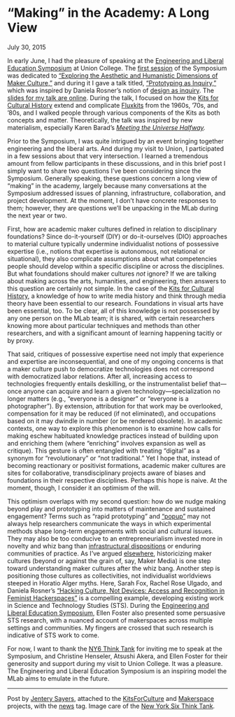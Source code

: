 # “Making” in the Academy: A Long View

July 30, 2015
<p>In early June, I had the pleasure of speaking at the <a href="http://muse.union.edu/ele-symposium/" target="_blank">Engineering and Liberal Education Symposium</a> at Union College. The <a href="http://muse.union.edu/ele-symposium/2015/04/26/henseler/" target="_blank">first session</a> of the Symposium was dedicated to <a href="http://www.ny6thinktank.org/exploring-the-aesthetic-and-humanistic-dimensions-of-maker-culture.html" target="_blank">&#8220;Exploring the Aesthetic and Humanistic Dimensions of Maker Culture,&#8221;</a> and during it I gave a talk titled, <a href="http://uvicmakerlab.github.io/union/#/title" target="_blank">&#8220;Prototyping as Inquiry,&#8221;</a> which was inspired by Daniela Rosner&#8217;s notion of <a href="http://www.hcde.washington.edu/current-issues-in-hcde/2014/Design-as-Inquiry" target="_blank">design as inquiry</a>. The <a href="http://uvicmakerlab.github.io/union/#/title" target="_blank">slides for my talk are online</a>. During the talk, I focused on how the <a href="http://maker.uvic.ca/kch/">Kits for Cultural History</a> extend and complicate <a href="http://www.fondazionebonotto.org/archivio/?search=fluxkit&amp;submit=Search" target="_blank">Fluxkits</a> from the 1960s, &#8217;70s, and &#8217;80s, and I walked people through various components of the Kits as both concepts and matter. Theoretically, the talk was inspired by new materialism, especially Karen Barad&#8217;s <em><a href="https://www.dukeupress.edu/meeting-the-universe-halfway" target="_blank">Meeting the Universe Halfway</a>. </em></p>
<p>Prior to the Symposium, I was quite intrigued by an event bringing together engineering and the liberal arts. And during my visit to Union, I participated in a few sessions about that very intersection. I learned a tremendous amount from fellow participants in these discussions, and in this brief post I simply want to share two questions I&#8217;ve been considering since the Symposium. Generally speaking, <span class="pullquote">these questions concern a long view of &#8220;making&#8221; in the academy</span>, largely because many conversations at the Symposium addressed issues of planning, infrastructure, collaboration, and project development. At the moment, I don&#8217;t have concrete responses to them; however, they are questions we&#8217;ll be unpacking in the MLab during the next year or two.</p>
<p>First, <span class="pullquote">how are academic maker cultures defined in relation to disciplinary foundations?</span> Since do-it-yourself (DIY) or do-it-ourselves (DIO) approaches to material culture typically undermine individualist notions of possessive expertise (i.e., notions that expertise is autonomous, not relational or situational), they also complicate assumptions about what competencies people should develop within a specific discipline or across the disciplines. But what foundations should maker cultures <em>not</em> ignore? If we are talking about making across the arts, humanities, and engineering, then answers to this question are certainly not simple. In the case of the <a href="http://maker.uvic.ca/kch/">Kits for Cultural History</a>, a knowledge of how to write media history and think through media theory have been essential to our research. Foundations in visual arts have been essential, too. To be clear, all of this knowledge is not possessed by any one person on the MLab team; it is shared, with certain researchers knowing more about particular techniques and methods than other researchers, and with a significant amount of learning happening tacitly or by proxy.</p>
<p>That said, critiques of possessive expertise need not imply that experience and expertise are inconsequential, and <span class="pullquote">one of my ongoing concerns is that a maker culture push to democratize technologies does not correspond with democratized labor relations.</span> After all, increasing access to technologies frequently entails deskilling, or the instrumentalist belief that&#8212;once anyone can acquire and learn a given technology&#8212;specialization no longer matters (e.g., &#8220;everyone is a designer&#8221; or &#8220;everyone is a photographer&#8221;). By extension, attribution for that work may be overlooked, compensation for it may be reduced (if not eliminated), and occupations based on it may dwindle in number (or be rendered obsolete). In academic contexts, one way to explore this phenomenon is to examine how calls for making eschew habituated knowledge practices instead of building upon and enriching them (where &#8220;enriching&#8221; involves expansion as well as critique). This gesture is often entangled with treating &#8220;digital&#8221; as a synonym for &#8220;revolutionary&#8221; or &#8220;not traditional.&#8221; Yet I hope that, instead of becoming reactionary or positivist formations, academic maker cultures are sites for collaborative, transdisciplinary projects aware of biases and foundations in their respective disciplines. Perhaps this hope is naive. At the moment, though, I consider it an optimism of the will.</p>
<p>This optimism overlaps with my second question: <span class="pullquote">how do we nudge making beyond play and prototyping into matters of maintenance and sustained engagement?</span> Terms such as &#8220;rapid prototyping&#8221; and <a href="http://maker.uvic.ca/popups/">&#8220;popup&#8221;</a> may not always help researchers communicate the ways in which experimental methods shape long-term engagements with social and cultural issues. They may also be too conducive to an entrepreneurialism invested more in novelty and whiz bang than <a href="http://maker.uvic.ca/bclib15/">infrastructural dispositions</a> or enduring communities of practice. As I&#8217;ve argued <a href="http://maker.uvic.ca/notbrand/">elsewhere</a>, historicizing maker cultures (beyond or against the grain of, say, Maker Media) is one step toward understanding maker cultures after the whiz bang. Another step is positioning those cultures as collectivities, not individualist worldviews steeped in Horatio Alger myths. Here, Sarah Fox, Rachel Rose Ulgado, and Daniela Rosner&#8217;s <a href="http://depts.washington.edu/tatlab/blog/wp-content/uploads/2014/11/2015_CSCW_Fem-Hacking-Final.pdf" target="_blank">&#8220;Hacking Culture, Not Devices: Access and Recognition in Feminist Hackerspaces&#8221;</a> is a compelling example, developing existing work in Science and Technology Studies (STS). During the <a href="http://muse.union.edu/ele-symposium/" target="_blank">Engineering and Liberal Education Symposium</a>, Ellen Foster also presented some persuasive STS research, with a nuanced account of makerspaces across multiple settings and communities. My fingers are crossed that such research is indicative of STS work to come.</p>
<p>For now, I want to thank the <a href="http://www.ny6thinktank.org/" target="_blank">NY6 Think Tank</a> for inviting me to speak at the Symposium, and Christine Henseler, Atsushi Akera, and Ellen Foster for their generosity and support during my visit to Union College. It was a pleasure. The Engineering and Liberal Education Symposium is an inspiring model the MLab aims to emulate in the future.</p>
<hr />
<p>Post by <a title="learn more" href="http://maker.uvic.ca/author/admin">Jentery Sayers</a>, attached to the <a title="learn more" href="http://maker.uvic.ca/category/kits/">KitsForCulture</a> and <a title="learn more" href="http://maker.uvic.ca/category/makerspace/">Makerspace</a> projects, with the <a title="learn more" href="http://maker.uvic.ca/tag/news/">news</a> tag. Image care of the <a href="http://www.ny6thinktank.org/" target="_blank">New York Six Think Tank</a>.</p>
